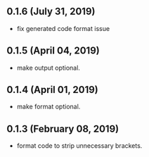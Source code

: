## 0.1.6 (July 31, 2019)
  - fix generated code format issue

## 0.1.5 (April 04, 2019)
  - make output optional.

## 0.1.4 (April 01, 2019)
  - make format optional.


## 0.1.3 (February 08, 2019)
  - format code to strip unnecessary brackets.
